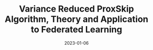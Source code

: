 ---
layout: default
modal-id: 3
date: 2023-01-06
img: ProxSkip.png
alt: image-alt
number: numbers-33.png
number-alt: 3 
short-title: ProxSkip
title: Variance Reduced ProxSkip Algorithm, Theory and Application to Federated Learning
project-date: Jul 2022
client: Grigory Malinovsky<sup>1</sup>,Kai Yi<sup>1</sup>, Peter Richtárik <sup>1</sup
category: <sup>1</sup>KAUST
description: Abstract - We study distributed optimization methods based on the local training (LT) paradigm achieving communication efficiency by performing richer local gradient-based training on the clients before parameter averaging. Looking back at the progress of the field, we identify 5 generations of LT methods 1) heuristic, 2) homogeneous, 3) sublinear, 4) linear, and 5) accelerated. The 5th generation, initiated by the ProxSkip method of Mishchenko, Malinovsky, Stich and Richtárik (2022) and its analysis, is characterized by the first theoretical confirmation that LT is a communication acceleration mechanism. Inspired by this recent progress, we contribute to the 5th generation of LT methods by showing that it is possible to enhance them further using variance reduction. While all previous theoretical results for LT methods ignore the cost of local work altogether, and are framed purely in terms of the number of communication rounds, we show that our methods can be substantially faster in terms of the total training cost than the state-of-the-art method ProxSkip in theory and practice in the regime when local computation is sufficiently expensive. We characterize this threshold theoretically, and confirm our theoretical predictions with empirical results.
link: https://arxiv.org/abs/2207.04338
---
